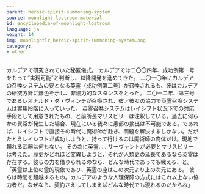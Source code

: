 ```yaml
---
parent: heroic-spirit-summoning-system
source: moonlight-lostroom-material
id: encyclopedia-of-moonlight-lostroom
language: ja
weight: 14
img: moonlightlr_heroic-spirit-summoning-system.png
category:
- other
---
```


カルデアで研究されていた秘匿儀式。
カルデアでは二〇〇四年、成功例第一号をもって“実現可能”と判断し、以降開発を進めてきた。
二〇一〇年にカルデアの召喚システムの要となる英霊（成功例第二号）が召喚されるも、彼はカルデアの研究方針に難色を示し、非協力的なスタンスをとった。
二〇一二年、第三号であるレオナルド・ダ・ヴィンチが召喚され、彼／彼女の協力で英霊召喚システムは実用段階に入っていった。
英霊召喚システムはレイシフト状況下での対応手段として用意されたもの、と前所長マリスビリーは注釈している。過去に何らかの異常が発生した場合、現在にいる我々に患部の摘出は不可能である。であれば、レイシフトで直接その時代に魔術師が赴き、問題を解決するしかない。だがたとえレイシフトが成功しようと、持って行けるのは魔術師の肉体だけ。現地で頼れる武器は何もない。
その為に英霊……サーヴァントが必要とマリスビリーは考えた。歴史がどれほど変異しようと、それが人類史の延長であるなら英霊は存在する。彼らの力を借りられるのなら、どんな時代であっても戦える、と。
「英霊は上位の霊的現象であり、英霊の座はこの次元より上の次元にある。
彼らは時間を超越するもの。カルデアのような人理保障の方式にはこれ以上ない協力者だ。なぜなら、契約さえしてしまえばどんな時代でも現れるのだからね」
